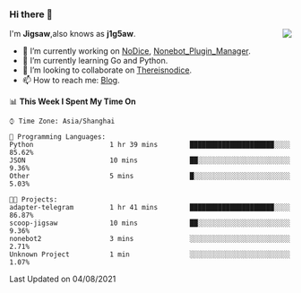 ### Hi there 👋

<a href="#">
  <img align="right" src="https://github-readme-stats.vercel.app/api?username=j1g5awi&count_private=true&show_icons=true&title_color=80070B&text_color=B3B3B3&bg_color=212121&icon_color=80070B" />
</a>

I'm **Jigsaw**,also knows as **j1g5aw**.

- 🔭 I’m currently working on [NoDice](https://github.com/thereisnodice/nodice2), [Nonebot_Plugin_Manager](https://github.com/Jigsaw111/nonebot_plugin_manager).
- 🌱 I’m currently learning Go and Python.
- 👯 I’m looking to collaborate on [Thereisnodice](https://github.com/thereisnodice).
- 📫 How to reach me: [Blog](https://blog.maddestroyer.xyz/).

<!--START_SECTION:waka-->
📊 **This Week I Spent My Time On** 

```text
⌚︎ Time Zone: Asia/Shanghai

💬 Programming Languages: 
Python                   1 hr 39 mins        █████████████████████░░░░   85.62% 
JSON                     10 mins             ██░░░░░░░░░░░░░░░░░░░░░░░   9.36% 
Other                    5 mins              █░░░░░░░░░░░░░░░░░░░░░░░░   5.03%

🐱‍💻 Projects: 
adapter-telegram         1 hr 41 mins        █████████████████████░░░░   86.87% 
scoop-jigsaw             10 mins             ██░░░░░░░░░░░░░░░░░░░░░░░   9.36% 
nonebot2                 3 mins              ░░░░░░░░░░░░░░░░░░░░░░░░░   2.71% 
Unknown Project          1 min               ░░░░░░░░░░░░░░░░░░░░░░░░░   1.07%

```


 Last Updated on 04/08/2021
<!--END_SECTION:waka-->
